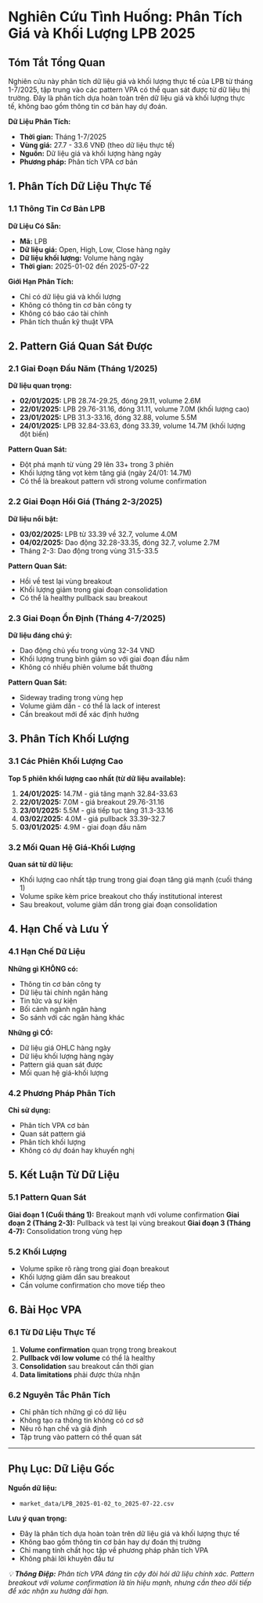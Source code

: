 # Nghiên Cứu Tình Huống: Phân Tích Giá và Khối Lượng LPB 2025

## Tóm Tắt Tổng Quan

Nghiên cứu này phân tích dữ liệu giá và khối lượng thực tế của LPB từ tháng 1-7/2025, tập trung vào các pattern VPA có thể quan sát được từ dữ liệu thị trường. Đây là phân tích dựa hoàn toàn trên dữ liệu giá và khối lượng thực tế, không bao gồm thông tin cơ bản hay dự đoán.

**Dữ Liệu Phân Tích:**
- **Thời gian:** Tháng 1-7/2025
- **Vùng giá:** 27.7 - 33.6 VNĐ (theo dữ liệu thực tế)
- **Nguồn:** Dữ liệu giá và khối lượng hàng ngày
- **Phương pháp:** Phân tích VPA cơ bản

## 1. Phân Tích Dữ Liệu Thực Tế

### 1.1 Thông Tin Cơ Bản LPB

**Dữ Liệu Có Sẵn:**
- **Mã:** LPB 
- **Dữ liệu giá:** Open, High, Low, Close hàng ngày
- **Dữ liệu khối lượng:** Volume hàng ngày
- **Thời gian:** 2025-01-02 đến 2025-07-22

**Giới Hạn Phân Tích:**
- Chỉ có dữ liệu giá và khối lượng
- Không có thông tin cơ bản công ty
- Không có báo cáo tài chính
- Phân tích thuần kỹ thuật VPA

## 2. Pattern Giá Quan Sát Được

### 2.1 Giai Đoạn Đầu Năm (Tháng 1/2025)

**Dữ liệu quan trọng:**
- **02/01/2025:** LPB 28.74-29.25, đóng 29.11, volume 2.6M
- **22/01/2025:** LPB 29.76-31.16, đóng 31.11, volume 7.0M (khối lượng cao)
- **23/01/2025:** LPB 31.3-33.16, đóng 32.88, volume 5.5M
- **24/01/2025:** LPB 32.84-33.63, đóng 33.39, volume 14.7M (khối lượng đột biến)

**Pattern Quan Sát:**
- Đột phá mạnh từ vùng 29 lên 33+ trong 3 phiên
- Khối lượng tăng vọt kèm tăng giá (ngày 24/01: 14.7M)
- Có thể là breakout pattern với strong volume confirmation

### 2.2 Giai Đoạn Hồi Giá (Tháng 2-3/2025)

**Dữ liệu nổi bật:**
- **03/02/2025:** LPB từ 33.39 về 32.7, volume 4.0M
- **04/02/2025:** Dao động 32.28-33.35, đóng 32.7, volume 2.7M
- Tháng 2-3: Dao động trong vùng 31.5-33.5

**Pattern Quan Sát:**
- Hồi về test lại vùng breakout
- Khối lượng giảm trong giai đoạn consolidation
- Có thể là healthy pullback sau breakout

### 2.3 Giai Đoạn Ổn Định (Tháng 4-7/2025)

**Dữ liệu đáng chú ý:**
- Dao động chủ yếu trong vùng 32-34 VND
- Khối lượng trung bình giảm so với giai đoạn đầu năm
- Không có nhiều phiên volume bất thường

**Pattern Quan Sát:**
- Sideway trading trong vùng hẹp
- Volume giảm dần - có thể là lack of interest
- Cần breakout mới để xác định hướng

## 3. Phân Tích Khối Lượng

### 3.1 Các Phiên Khối Lượng Cao

**Top 5 phiên khối lượng cao nhất (từ dữ liệu available):**
1. **24/01/2025:** 14.7M - giá tăng mạnh 32.84-33.63
2. **22/01/2025:** 7.0M - giá breakout 29.76-31.16
3. **23/01/2025:** 5.5M - giá tiếp tục tăng 31.3-33.16
4. **03/02/2025:** 4.0M - giá pullback 33.39-32.7
5. **03/01/2025:** 4.9M - giai đoạn đầu năm

### 3.2 Mối Quan Hệ Giá-Khối Lượng

**Quan sát từ dữ liệu:**
- Khối lượng cao nhất tập trung trong giai đoạn tăng giá mạnh (cuối tháng 1)
- Volume spike kèm price breakout cho thấy institutional interest
- Sau breakout, volume giảm dần trong giai đoạn consolidation

## 4. Hạn Chế và Lưu Ý

### 4.1 Hạn Chế Dữ Liệu

**Những gì KHÔNG có:**
- Thông tin cơ bản công ty
- Dữ liệu tài chính ngân hàng
- Tin tức và sự kiện
- Bối cảnh ngành ngân hàng
- So sánh với các ngân hàng khác

**Những gì CÓ:**
- Dữ liệu giá OHLC hàng ngày
- Dữ liệu khối lượng hàng ngày
- Pattern giá quan sát được
- Mối quan hệ giá-khối lượng

### 4.2 Phương Pháp Phân Tích

**Chỉ sử dụng:**
- Phân tích VPA cơ bản
- Quan sát pattern giá
- Phân tích khối lượng
- Không có dự đoán hay khuyến nghị

## 5. Kết Luận Từ Dữ Liệu

### 5.1 Pattern Quan Sát

**Giai đoạn 1 (Cuối tháng 1):** Breakout mạnh với volume confirmation
**Giai đoạn 2 (Tháng 2-3):** Pullback và test lại vùng breakout
**Giai đoạn 3 (Tháng 4-7):** Consolidation trong vùng hẹp

### 5.2 Khối Lượng

- Volume spike rõ ràng trong giai đoạn breakout
- Khối lượng giảm dần sau breakout
- Cần volume confirmation cho move tiếp theo

## 6. Bài Học VPA

### 6.1 Từ Dữ Liệu Thực Tế

1. **Volume confirmation** quan trọng trong breakout
2. **Pullback với low volume** có thể là healthy
3. **Consolidation** sau breakout cần thời gian
4. **Data limitations** phải được thừa nhận

### 6.2 Nguyên Tắc Phân Tích

- Chỉ phân tích những gì có dữ liệu
- Không tạo ra thông tin không có cơ sở
- Nêu rõ hạn chế và giả định
- Tập trung vào pattern có thể quan sát

---

## Phụ Lục: Dữ Liệu Gốc

**Nguồn dữ liệu:**
- `market_data/LPB_2025-01-02_to_2025-07-22.csv`

**Lưu ý quan trọng:**
- Đây là phân tích dựa hoàn toàn trên dữ liệu giá và khối lượng thực tế
- Không bao gồm thông tin cơ bản hay dự đoán thị trường
- Chỉ mang tính chất học tập về phương pháp phân tích VPA
- Không phải lời khuyên đầu tư

*💡 **Thông Điệp:** Phân tích VPA đáng tin cậy đòi hỏi dữ liệu chính xác. Pattern breakout với volume confirmation là tín hiệu mạnh, nhưng cần theo dõi tiếp để xác nhận xu hướng dài hạn.*